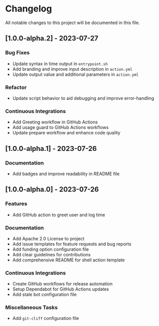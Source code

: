 # Changelog

All notable changes to this project will be documented in this file.

## [1.0.0-alpha.2] - 2023-07-27

### <!-- 02 -->Bug Fixes

- Update syntax in time output in `entrypoint.sh`
- Add branding and improve input description in `action.yml`
- Update output value and additional parameters in `action.yml`

### <!-- 04 -->Refactor

- Update script behavior to aid debugging and improve error-handling

### <!-- 07 -->Continuous Integrations

- Add Greeting workflow in GitHub Actions
- Add usage guard to GitHub Actions workflows
- Update prepare workflow and enhance code quality

## [1.0.0-alpha.1] - 2023-07-26

### <!-- 05 -->Documentation

- Add badges and improve readability in README file

## [1.0.0-alpha.0] - 2023-07-26

### <!-- 01 -->Features

- Add GitHub action to greet user and log time

### <!-- 05 -->Documentation

- Add Apache 2.0 License to project
- Add issue templates for feature requests and bug reports
- Add funding option configuration file
- Add clear guidelines for contributions
- Add comprehensive README for shell action template

### <!-- 07 -->Continuous Integrations

- Create GitHub workflows for release automation
- Setup Dependabot for GitHub Actions updates
- Add stale bot configuration file

### <!-- 08 -->Miscellaneous Tasks

- Add `git-cliff` configuration file

<!-- generated by git-cliff -->

